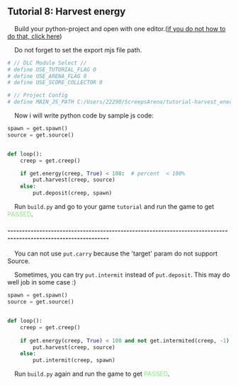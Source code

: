 ## Tutorial 8: Harvest energy

&nbsp;&nbsp;&nbsp;&nbsp;Build your python-project and open with one editor.([if you do not how to do that, click here](https://github.com/EagleBaby/python_screeps_arena/blob/main/README.md))


&nbsp;&nbsp;&nbsp;&nbsp;Do not forget to set the export mjs file path.
```python
# // DLC Module Select //
# define USE_TUTORIAL_FLAG 0
# define USE_ARENA_FLAG 0
# define USE_SCORE_COLLECTOR 0

# // Project Config
# define MAIN_JS_PATH C:/Users/22290/ScreepsArena/tutorial-harvest_energy/
```

&nbsp;&nbsp;&nbsp;&nbsp;Now i will write python code by sample js code:
```python
spawn = get.spawn()
source = get.source()


def loop():
    creep = get.creep()

    if get.energy(creep, True) < 100:  # percent  < 100%
        put.harvest(creep, source)
    else:
        put.deposit(creep, spawn)

```

&nbsp;&nbsp;&nbsp;&nbsp;Run ```build.py``` and go to your game ```tutorial``` and run the game to get <font color=#88EC80>PASSED</font>.

#### ---------------------------------------------------------------------------------------------------------------
&nbsp;&nbsp;&nbsp;&nbsp;You can not use `put.carry` because the 'target' param do not support Source.

&nbsp;&nbsp;&nbsp;&nbsp;Sometimes, you can try `put.intermit` instead of `put.deposit`. This may do well job in some case :)

```python
spawn = get.spawn()
source = get.source()


def loop():
    creep = get.creep()
    
    if get.energy(creep, True) < 100 and not get.intermited(creep, -1):  # percent < 100% and not really did intermit in last tick
        put.harvest(creep, source)
    else:
        put.intermit(creep, spawn)

```

&nbsp;&nbsp;&nbsp;&nbsp;Run ```build.py``` again and run the game to get <font color=#88EC80>PASSED</font>.
